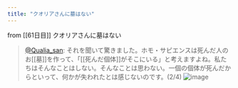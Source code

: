 ```yaml
---
title: "クオリアさんに墓はない"
---
```


from [[61日目]]
クオリアさんに墓はない
> [@Qualia_san](https://twitter.com/Qualia_san/status/1607398049869070337?s=20&t=hGgjSnrVuuQBtedWoEVPGg): それを聞いて驚きました。ホモ・サピエンスは死んだ人のお[[墓]]を作って、「[[死んだ個体]]がそこにいる」と考えますよね。私たちはそんなことはしない。そんなことは思わない。一個の個体が死んだからといって、何かが失われたとは感じないのです。(2/4)
> ![image](https://pbs.twimg.com/media/Fk6evXOaAAIOj7e.png)

